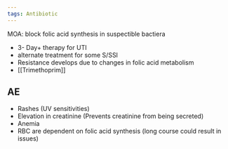 ```yaml
---
tags: Antibiotic
---
```

MOA: block folic acid synthesis in suspectible bactiera
- 3- Day+ therapy for UTI
- alternate treatment for some S/SSI
- Resistance develops due to changes in folic acid metabolism
- [[Trimethoprim]]

## AE 
- Rashes (UV sensitivities)
- Elevation in creatinine (Prevents creatinine from being secreted)
- Anemia
- RBC are dependent on folic acid synthesis (long course could result in issues)